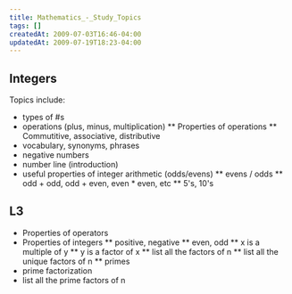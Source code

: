 ```yaml
---
title: Mathematics_-_Study_Topics
tags: []
createdAt: 2009-07-03T16:46-04:00
updatedAt: 2009-07-19T18:23-04:00
---
```


## Integers
Topics include:
* types of #s
* operations (plus, minus, multiplication)
** Properties of operations
** Commutitive, associative, distributive
* vocabulary, synonyms, phrases
* negative numbers
* number line (introduction)
* useful properties of integer arithmetic (odds/evens)
** evens / odds
** odd + odd, odd + even, even * even, etc
** 5's, 10's

## L3
* Properties of operators
* Properties of integers
** positive, negative
** even, odd
** x is a multiple of y
** y is a factor of x
** list all the factors of n
** list all the unique factors of n
** primes
* prime factorization
* list all the prime factors of n

